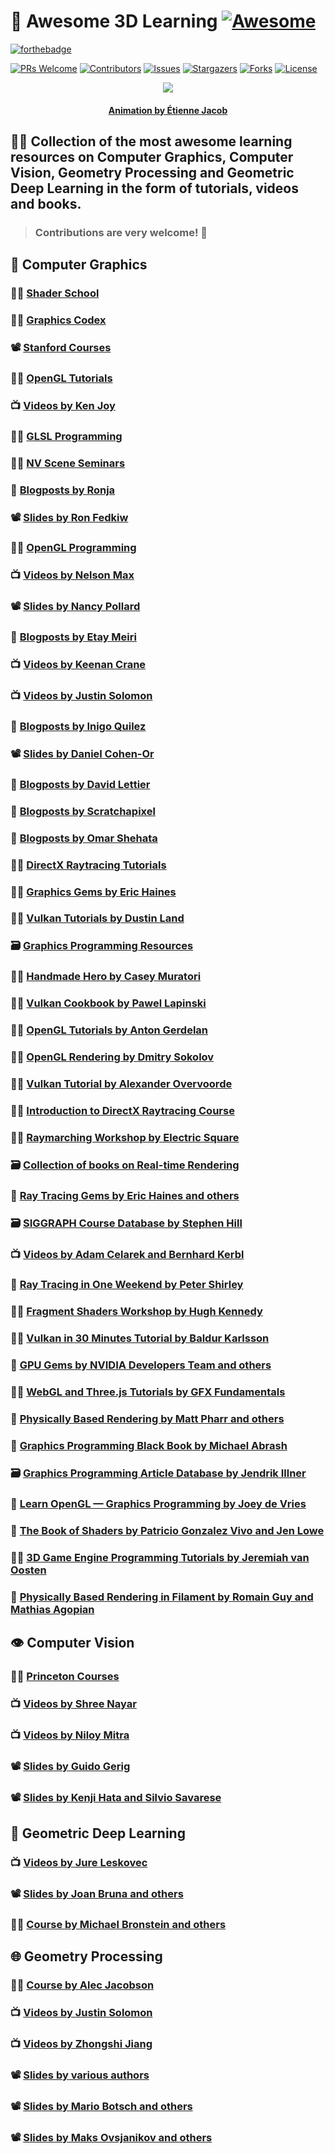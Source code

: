 # :ice_cube: **Awesome 3D Learning** [![Awesome](https://cdn.rawgit.com/sindresorhus/awesome/d7305f38d29fed78fa85652e3a63e154dd8e8829/media/badge.svg)](https://github.com/sindresorhus/awesome)

[![forthebadge](https://forthebadge.com/images/badges/powered-by-black-magic.svg)](https://forthebadge.com)

[![PRs Welcome](https://img.shields.io/badge/PRs-welcome-brightgreen.svg?style=for-the-badge)](https://github.com/tensorush/Awesome-3D-Learning/pulls)
[![Contributors][contributors-shield]][contributors-url]
[![Issues][issues-shield]][issues-url]
[![Stargazers][stars-shield]][stars-url]
[![Forks][forks-shield]][forks-url]
[![License][license-shield]][license-url]

<p align="center">
    <img src="https://bleuje.github.io/gifset/2021/gifs/2021_15_splittingtriangles.gif">
</p>

<h4 align="center"> 
    <p><a href="https://twitter.com/etiennejcb/">Animation by Étienne Jacob</a></p>
</h4>

## :man_teacher: Collection of the most awesome learning resources on Computer Graphics, Computer Vision, Geometry Processing and Geometric Deep Learning in the form of tutorials, videos and books.

> ### Contributions are very welcome! :hugs:

## :dragon: Computer Graphics

### :man_technologist: [Shader School](https://github.com/stackgl/shader-school)

### :man_technologist: [Graphics Codex](https://graphicscodex.com/)

### :film_projector: [Stanford Courses](https://graphics.stanford.edu/courses/)

### :man_technologist: [OpenGL Tutorials](http://www.opengl-tutorial.org/)

### :tv: [Videos by Ken Joy](https://www.youtube.com/playlist?list=PL_w_qWAQZtAZhtzPI5pkAtcUVgmzdAP8g)

### :man_technologist: [GLSL Programming](https://en.wikibooks.org/wiki/GLSL_Programming)

### :man_technologist: [NV Scene Seminars](https://www.youtube.com/c/NVScene/playlists)

### :thought_balloon: [Blogposts by Ronja](https://www.ronja-tutorials.com/)

### :film_projector: [Slides by Ron Fedkiw](https://web.stanford.edu/class/cs148/lectures.html)

### :man_technologist: [OpenGL Programming](https://en.wikibooks.org/wiki/OpenGL_Programming)

### :tv: [Videos by Nelson Max](https://www.youtube.com/playlist?list=PL_w_qWAQZtAYd0Kxmq17YXwqXkO1MVrqi)

### :film_projector: [Slides by Nancy Pollard](http://15462.courses.cs.cmu.edu/spring2021/)

### :thought_balloon: [Blogposts by Etay Meiri](https://ogldev.org/)

### :tv: [Videos by Keenan Crane](https://www.youtube.com/playlist?list=PL9_jI1bdZmz2emSh0UQ5iOdT2xRHFHL7E)

### :tv: [Videos by Justin Solomon](https://www.youtube.com/playlist?list=PLQ3UicqQtfNuBjzJ-KEWmG1yjiRMXYKhh)

### :thought_balloon: [Blogposts by Inigo Quilez](https://iquilezles.org/www/index.htm)

### :film_projector: [Slides by Daniel Cohen-Or](https://danielcohenor.com/courses/)

### :thought_balloon: [Blogposts by David Lettier](https://lettier.github.io/3d-game-shaders-for-beginners/index.html)

### :thought_balloon: [Blogposts by Scratchapixel](https://www.scratchapixel.com/)

### :thought_balloon: [Blogposts by Omar Shehata](https://gamedevelopment.tutsplus.com/series/a-beginners-guide-to-coding-graphics-shaders--cms-834)

### :man_technologist: [DirectX Raytracing Tutorials](https://github.com/NVIDIAGameWorks/DxrTutorials)

### :man_technologist: [Graphics Gems by Eric Haines](https://github.com/erich666/GraphicsGems)

### :man_technologist: [Vulkan Tutorials by Dustin Land](https://www.fasterthan.life/blog/2017/7/11/i-am-graphics-and-so-can-you-part-1)

### :card_file_box: [Graphics Programming Resources](https://graphics-programming.org/resources/)

### :man_technologist: [Handmade Hero by Casey Muratori](https://handmadehero.org/)

### :man_technologist: [Vulkan Cookbook by Pawel Lapinski](https://github.com/PacktPublishing/Vulkan-Cookbook)

### :man_technologist: [OpenGL Tutorials by Anton Gerdelan](https://antongerdelan.net/opengl/)

### :man_technologist: [OpenGL Rendering by Dmitry Sokolov](https://github.com/ssloy/tinyrenderer/wiki)

### :man_technologist: [Vulkan Tutorial by Alexander Overvoorde](https://vulkan-tutorial.com/)

### :man_technologist: [Introduction to DirectX Raytracing Course](https://github.com/NVIDIAGameWorks/GettingStartedWithRTXRayTracing)

### :man_technologist: [Raymarching Workshop by Electric Square](https://github.com/electricsquare/raymarching-workshop/blob/master/readme.md)

### :card_file_box: [Collection of books on Real-time Rendering](http://www.realtimerendering.com/books.html)

### :book: [Ray Tracing Gems by Eric Haines and others](http://www.realtimerendering.com/raytracinggems/)

### :card_file_box: [SIGGRAPH Course Database by Stephen Hill](https://blog.selfshadow.com/archive/)

### :tv: [Videos by Adam Celarek and Bernhard Kerbl](https://www.youtube.com/playlist?list=PLmIqTlJ6KsE3e8SQowQ-DjD1eZkBA_Xb9)

### :book: [Ray Tracing in One Weekend by Peter Shirley](https://raytracing.github.io/)

### :man_technologist: [Fragment Shaders Workshop by Hugh Kennedy](http://hughsk.io/fragment-foundry/chapters/01-hello-world.html)

### :man_technologist: [Vulkan in 30 Minutes Tutorial by Baldur Karlsson](https://renderdoc.org/vulkan-in-30-minutes.html)

### :book: [GPU Gems by NVIDIA Developers Team and others](https://developer.nvidia.com/gpugems/gpugems/contributors)

### :man_technologist: [WebGL and Three.js Tutorials by GFX Fundamentals](https://gfxfundamentals.org/)

### :book: [Physically Based Rendering by Matt Pharr and others](https://www.pbr-book.org/)

### :book: [Graphics Programming Black Book by Michael Abrash](https://www.drdobbs.com/parallel/graphics-programming-black-book/184404919)

### :card_file_box: [Graphics Programming Article Database by Jendrik Illner](https://www.jendrikillner.com/article_database/)

### :book: [Learn OpenGL — Graphics Programming by Joey de Vries](https://learnopengl.com/)

### :book: [The Book of Shaders by Patricio Gonzalez Vivo and Jen Lowe](https://thebookofshaders.com/)

### :man_technologist: [3D Game Engine Programming Tutorials by Jeremiah van Oosten](https://www.3dgep.com/)

### :book: [Physically Based Rendering in Filament by Romain Guy and Mathias Agopian](https://google.github.io/filament/Filament.html)

## :eye: Computer Vision

### :man_teacher: [Princeton Courses](http://3dvision.princeton.edu/courses.html)

### :tv: [Videos by Shree Nayar](https://fpcv.cs.columbia.edu/)

### :tv: [Videos by Niloy Mitra](https://www.youtube.com/playlist?list=PLOp-ngXvomHDsEfQAP25HPoZpci9fW2dI)

### :film_projector: [Slides by Guido Gerig](http://www.sci.utah.edu/~gerig/CS6320-S2015/CS6320_3D_Computer_Vision.html)

### :film_projector: [Slides by Kenji Hata and Silvio Savarese](https://web.stanford.edu/class/cs231a/course_notes.html)

## :brain: Geometric Deep Learning

### :tv: [Videos by Jure Leskovec](https://www.youtube.com/playlist?list=PLoROMvodv4rPLKxIpqhjhPgdQy7imNkDn)

### :film_projector: [Slides by Joan Bruna and others](https://github.com/joanbruna/MathsDL-spring19)

### :man_teacher: [Course by Michael Bronstein and others](https://geometricdeeplearning.com/lectures/)

## :globe_with_meridians: Geometry Processing

### :man_teacher: [Course by Alec Jacobson](https://github.com/alecjacobson/geometry-processing)

### :tv: [Videos by Justin Solomon](https://www.youtube.com/playlist?list=PLQ3UicqQtfNtUcdTMLgKSTTOiEsCw2VBW)

### :tv: [Videos by Zhongshi Jiang](https://www.youtube.com/playlist?list=PL6Bl-NTBamMIf9jEmPNYgDyUs0zDTdZe_)

### :film_projector: [Slides by various authors](https://mirelab6.wixsite.com/dgpslides)

### :film_projector: [Slides by Mario Botsch and others](http://www.pmp-book.org/)

### :film_projector: [Slides by Maks Ovsjanikov and others](http://www.lix.polytechnique.fr/~maks/fmaps_SIG17_course/schedule.html)

<!-- MARKDOWN LINKS -->

[contributors-shield]: https://img.shields.io/github/contributors/tensorush/Awesome-3D-Learning.svg?style=for-the-badge
[contributors-url]: https://github.com/tensorush/Awesome-3D-Learning/graphs/contributors
[issues-shield]: https://img.shields.io/github/issues/tensorush/Awesome-3D-Learning.svg?style=for-the-badge
[issues-url]: https://github.com/tensorush/Awesome-3D-Learning/issues
[stars-shield]: https://img.shields.io/github/stars/tensorush/Awesome-3D-Learning.svg?style=for-the-badge
[stars-url]: https://github.com/tensorush/Awesome-3D-Learning/stargazers
[forks-shield]: https://img.shields.io/github/forks/tensorush/Awesome-3D-Learning.svg?style=for-the-badge
[forks-url]: https://github.com/tensorush/Awesome-3D-Learning/network/members
[license-shield]: https://img.shields.io/github/license/tensorush/Awesome-3D-Learning.svg?style=for-the-badge
[license-url]: https://github.com/tensorush/Awesome-3D-Learning/blob/master/LICENSE.md
